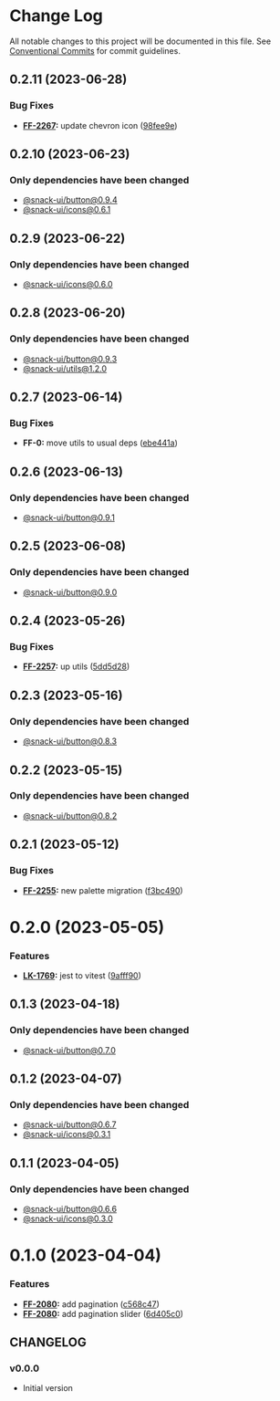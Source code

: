 # Change Log

All notable changes to this project will be documented in this file.
See [Conventional Commits](https://conventionalcommits.org) for commit guidelines.

## 0.2.11 (2023-06-28)


### Bug Fixes

* **[FF-2267](https://jira.sbercloud.tech/browse/FF-2267):** update chevron icon ([98fee9e](https://git.sbercloud.tech/sbercloud-ui/tokens-design-system/snack-uikit/commits/98fee9e64101d0cf655ab055373b347b2ca7d9f1))





## 0.2.10 (2023-06-23)

### Only dependencies have been changed
* [@snack-ui/button@0.9.4](https://git.sbercloud.tech/sbercloud-ui/tokens-design-system/snack-uikit/-/blob/master/packages/button/CHANGELOG.md)
* [@snack-ui/icons@0.6.1](https://git.sbercloud.tech/sbercloud-ui/tokens-design-system/snack-uikit/-/blob/master/packages/icons/CHANGELOG.md)





## 0.2.9 (2023-06-22)

### Only dependencies have been changed
* [@snack-ui/icons@0.6.0](https://git.sbercloud.tech/sbercloud-ui/tokens-design-system/snack-uikit/-/blob/master/packages/icons/CHANGELOG.md)





## 0.2.8 (2023-06-20)

### Only dependencies have been changed
* [@snack-ui/button@0.9.3](https://git.sbercloud.tech/sbercloud-ui/tokens-design-system/snack-uikit/-/blob/master/packages/button/CHANGELOG.md)
* [@snack-ui/utils@1.2.0](https://git.sbercloud.tech/sbercloud-ui/tokens-design-system/snack-uikit/-/blob/master/packages/utils/CHANGELOG.md)





## 0.2.7 (2023-06-14)


### Bug Fixes

* **FF-0:** move utils to usual deps ([ebe441a](https://git.sbercloud.tech/sbercloud-ui/tokens-design-system/snack-uikit/commits/ebe441ac398065cbe8523cbedd3df53176b9aea5))





## 0.2.6 (2023-06-13)

### Only dependencies have been changed
* [@snack-ui/button@0.9.1](https://git.sbercloud.tech/sbercloud-ui/tokens-design-system/snack-uikit/-/blob/master/packages/button/CHANGELOG.md)





## 0.2.5 (2023-06-08)

### Only dependencies have been changed
* [@snack-ui/button@0.9.0](https://git.sbercloud.tech/sbercloud-ui/tokens-design-system/snack-uikit/-/blob/master/packages/button/CHANGELOG.md)





## 0.2.4 (2023-05-26)


### Bug Fixes

* **[FF-2257](https://jira.sbercloud.tech/browse/FF-2257):** up utils ([5dd5d28](https://git.sbercloud.tech/sbercloud-ui/tokens-design-system/snack-uikit/commits/5dd5d28cdbe14973dcc36759e7db003249930a4b))





## 0.2.3 (2023-05-16)

### Only dependencies have been changed
* [@snack-ui/button@0.8.3](https://git.sbercloud.tech/sbercloud-ui/tokens-design-system/snack-uikit/-/blob/master/packages/button/CHANGELOG.md)





## 0.2.2 (2023-05-15)

### Only dependencies have been changed
* [@snack-ui/button@0.8.2](https://git.sbercloud.tech/sbercloud-ui/tokens-design-system/snack-uikit/-/blob/master/packages/button/CHANGELOG.md)





## 0.2.1 (2023-05-12)


### Bug Fixes

* **[FF-2255](https://jira.sbercloud.tech/browse/FF-2255):** new palette migration ([f3bc490](https://git.sbercloud.tech/sbercloud-ui/tokens-design-system/snack-uikit/commits/f3bc490bb4ddde4353009b55da2d04f87a7d9de9))





# 0.2.0 (2023-05-05)


### Features

* **[LK-1769](https://jira.sbercloud.tech/browse/LK-1769):** jest to vitest ([9afff90](https://git.sbercloud.tech/sbercloud-ui/tokens-design-system/snack-uikit/commits/9afff90db1e60c2255361b396c096c14f923d676))





## 0.1.3 (2023-04-18)

### Only dependencies have been changed
* [@snack-ui/button@0.7.0](https://git.sbercloud.tech/sbercloud-ui/tokens-design-system/snack-uikit/-/blob/master/packages/button/CHANGELOG.md)





## 0.1.2 (2023-04-07)

### Only dependencies have been changed
* [@snack-ui/button@0.6.7](https://git.sbercloud.tech/sbercloud-ui/tokens-design-system/snack-uikit/-/blob/master/packages/button/CHANGELOG.md)
* [@snack-ui/icons@0.3.1](https://git.sbercloud.tech/sbercloud-ui/tokens-design-system/snack-uikit/-/blob/master/packages/icons/CHANGELOG.md)





## 0.1.1 (2023-04-05)

### Only dependencies have been changed
* [@snack-ui/button@0.6.6](https://git.sbercloud.tech/sbercloud-ui/tokens-design-system/snack-uikit/-/blob/master/packages/button/CHANGELOG.md)
* [@snack-ui/icons@0.3.0](https://git.sbercloud.tech/sbercloud-ui/tokens-design-system/snack-uikit/-/blob/master/packages/icons/CHANGELOG.md)





# 0.1.0 (2023-04-04)


### Features

* **[FF-2080](https://jira.sbercloud.tech/browse/FF-2080):** add pagination ([c568c47](https://git.sbercloud.tech/sbercloud-ui/tokens-design-system/snack-uikit/commits/c568c47cd8b6fb269981c638c8abb87530f9a9a0))
* **[FF-2080](https://jira.sbercloud.tech/browse/FF-2080):** add pagination slider ([6d405c0](https://git.sbercloud.tech/sbercloud-ui/tokens-design-system/snack-uikit/commits/6d405c06fba2067234c22a39239fdba3dff6925b))





## CHANGELOG

### v0.0.0

- Initial version
